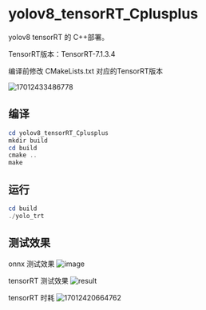# yolov8_tensorRT_Cplusplus
yolov8 tensorRT 的 C++部署。

TensorRT版本：TensorRT-7.1.3.4

编译前修改 CMakeLists.txt 对应的TensorRT版本

![17012433486778](https://github.com/cqu20160901/yolov8_tensorRT_Cplusplus/assets/22290931/62dbacce-3197-43b1-b44d-ed18f4619ba4)

## 编译
```powershell
cd yolov8_tensorRT_Cplusplus
mkdir build
cd build
cmake ..
make
```

## 运行
```powershell
cd build
./yolo_trt
```

## 测试效果
onnx 测试效果
![image](https://github.com/cqu20160901/yolov8_tensorRT_Cplusplus/assets/22290931/8574c0ce-fc56-4b3c-9c7e-ec31e29b01ed)

tensorRT 测试效果
![result](https://github.com/cqu20160901/yolov8_tensorRT_Cplusplus/assets/22290931/29a8115d-a5ce-4c58-9b1a-c48766cdfcd5)

tensorRT 时耗
![17012420664762](https://github.com/cqu20160901/yolov8_tensorRT_Cplusplus/assets/22290931/781af480-1f2c-473e-a254-366598866141)



